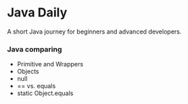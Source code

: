 # Java Daily
A short Java journey for beginners and advanced developers.

### Java comparing
- Primitive and Wrappers
- Objects
- null
- == vs. equals
- static Object.equals

